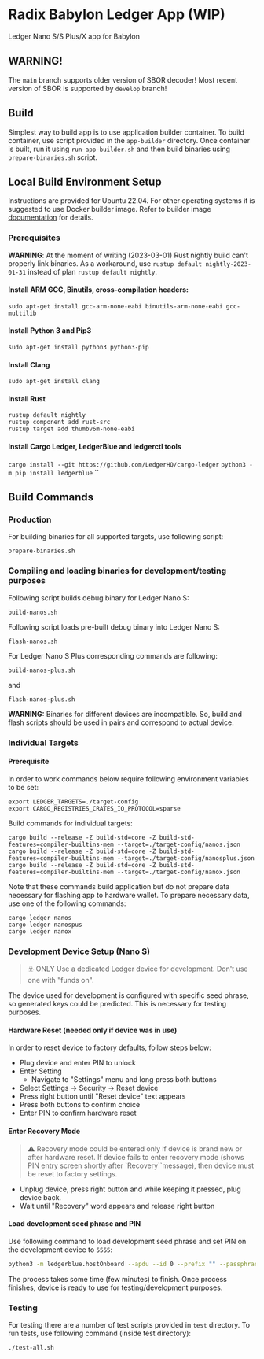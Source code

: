 # Radix Babylon Ledger App (WIP)

Ledger Nano S/S Plus/X app for Babylon

## WARNING!

The `main` branch supports older version of SBOR decoder! Most recent version of SBOR is supported by `develop` branch!

## Build

Simplest way to build app is to use application builder container. To build container, use script provided
in the `app-builder` directory. Once container is built, run it using `run-app-builder.sh` and then build
binaries using `prepare-binaries.sh` script.

## Local Build Environment Setup

Instructions are provided for Ubuntu 22.04. For other operating systems it is suggested to use 
Docker builder image. Refer to builder image [documentation](./app-builder/README.md) for details.

### Prerequisites

__WARNING__: At the moment of writing (2023-03-01) Rust nightly build can't properly link binaries. As a workaround,
use `rustup default nightly-2023-01-31` instead of plan `rustup default nightly`.

#### Install ARM GCC, Binutils, cross-compilation headers:

```
sudo apt-get install gcc-arm-none-eabi binutils-arm-none-eabi gcc-multilib
```

#### Install Python 3 and Pip3

```
sudo apt-get install python3 python3-pip
```

#### Install Clang

```
sudo apt-get install clang
```

#### Install Rust

```curl --proto '=https' --tlsv1.2 -sSf https://sh.rustup.rs | sh
rustup default nightly
rustup component add rust-src
rustup target add thumbv6m-none-eabi
```

#### Install Cargo Ledger, LedgerBlue and ledgerctl tools 

`cargo install --git https://github.com/LedgerHQ/cargo-ledger`
`python3 -m pip install ledgerblue`
``

## Build Commands

### Production

For building binaries for all supported targets, use following script:

```
prepare-binaries.sh
```

### Compiling and loading binaries for development/testing purposes

Following script builds debug binary for Ledger Nano S:
```shell
build-nanos.sh
```
Following script loads pre-built debug binary into Ledger Nano S:
```shell
flash-nanos.sh
```
For Ledger Nano S Plus corresponding commands are following:
```shell
build-nanos-plus.sh
```
and
```shell
flash-nanos-plus.sh
```
__WARNING:__ Binaries for different devices are incompatible. So, build and flash scripts
should be used in pairs and correspond to actual device.

### Individual Targets

#### Prerequisite
In order to work commands below require following environment variables to be set:
```shell
export LEDGER_TARGETS=./target-config
export CARGO_REGISTRIES_CRATES_IO_PROTOCOL=sparse

```

Build commands for individual targets:

```
cargo build --release -Z build-std=core -Z build-std-features=compiler-builtins-mem --target=./target-config/nanos.json
cargo build --release -Z build-std=core -Z build-std-features=compiler-builtins-mem --target=./target-config/nanosplus.json
cargo build --release -Z build-std=core -Z build-std-features=compiler-builtins-mem --target=./target-config/nanox.json
```

Note that these commands build application but do not prepare data necessary for flashing app to hardware wallet.
To prepare necessary data, use one of the following commands:

```
cargo ledger nanos
cargo ledger nanospus
cargo ledger nanox
```

### Development Device Setup (Nano S)

> ☣️ ONLY Use a dedicated Ledger device for development. Don't use one with "funds on".

The device used for development is configured with specific seed phrase, so generated keys could be predicted.
This is necessary for testing purposes.

#### Hardware Reset (needed only if device was in use)

In order to reset device to factory defaults, follow steps below:

- Plug device and enter PIN to unlock
- Enter Setting
    - Navigate to "Settings" menu and long press both buttons
- Select Settings -> Security -> Reset device
- Press right button until "Reset device" text appears
- Press both buttons to confirm choice
- Enter PIN to confirm hardware reset

#### Enter Recovery Mode

> ⚠️ Recovery mode could be entered only if device is brand new or after hardware reset. If device fails to enter
> recovery mode (shows PIN entry screen shortly after `Recovery``message), then device must be reset to factory settings.️

- Unplug device, press right button and while keeping it pressed, plug device back.
- Wait until "Recovery" word appears and release right button

#### Load development seed phrase and PIN

Use following command to load development seed phrase and set PIN on the development device to `5555`:

```sh
python3 -m ledgerblue.hostOnboard --apdu --id 0 --prefix "" --passphrase "" --pin 5555 --words "equip will roof matter pink blind book anxiety banner elbow sun young"
```

The process takes some time (few minutes) to finish. Once process finishes, device is ready to use for testing/development purposes.

### Testing

For testing there are a number of test scripts provided in `test` directory. To run tests, use following command (inside test directory):

```sh
./test-all.sh
```
